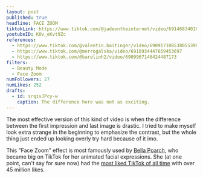 ```yaml
---
layout: post
published: true
headline: FACE ZOOM
tiktokLink: https://www.tiktok.com/@jadeontheinternet/video/6914683401048001798
youtubeID: KOv_eKvt9Zc
references:
  - https://www.tiktok.com/@valentin.baitinger/video/6909171085380553986
  - https://www.tiktok.com/@merrogalska/video/6910934447659453697
  - https://www.tiktok.com/@barelinh2/video/6909967146424487173
filters:
  - Beauty Mode
  - Face Zoom
numFollowers: 27
numLikes: 252
drafts:
  - id: srqivJPcy-w
    caption: The difference here was not as exciting.
---
```


The most effective version of this kind of video is when the difference between the first impression and last image is drastic. I tried to make myself look extra strange in the beginning to emphasize the contrast, but the whole thing just ended up looking overly try hard because of it imo.

This "Face Zoom" effect is most famously used by [Bella Poarch](https://www.youtube.com/watch?v=rECUkcBL-DA), who became big on TikTok for her animated facial expressions. She (at one point, can't say for sure now) had the [most liked TikTok of all time](https://www.tiktok.com/@bellapoarch/video/6862153058223197445?refer=embed) with over 45 million likes.
